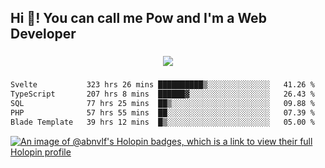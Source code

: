 <h2 align="left">Hi 👋! You can call me Pow and I'm a Web Developer</h2>

###

<div align="center">
  <img src="https://profile-counter.glitch.me/abnvlf/count.svg?"  />
</div>

###

<!--START_SECTION:waka-->

```txt
Svelte           323 hrs 26 mins ██████████▒░░░░░░░░░░░░░░   41.26 %
TypeScript       207 hrs 8 mins  ██████▓░░░░░░░░░░░░░░░░░░   26.43 %
SQL              77 hrs 25 mins  ██▒░░░░░░░░░░░░░░░░░░░░░░   09.88 %
PHP              57 hrs 55 mins  ██░░░░░░░░░░░░░░░░░░░░░░░   07.39 %
Blade Template   39 hrs 12 mins  █▒░░░░░░░░░░░░░░░░░░░░░░░   05.00 %
```

<!--END_SECTION:waka-->
<!-- <img src="https://raw.githubusercontent.com/abnvlf/abnvlf/output/snake.svg" alt="Snake animation" /> -->

<!-- <a href="https://open.spotify.com/user/31py3qwahsl76foqwc5f55butple">
  <img src="https://spotify-recently-played-readme.vercel.app/api?user=31py3qwahsl76foqwc5f55butple&count=5&unique=false" alt="Spotify recently played"  />
</a> -->

[![An image of @abnvlf's Holopin badges, which is a link to view their full Holopin profile](https://holopin.me/abnvlf)](https://holopin.io/@abnvlf)

###
